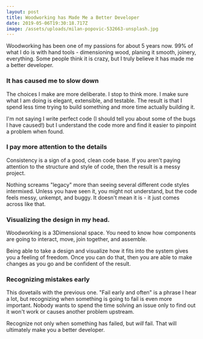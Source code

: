 ```yaml
---
layout: post
title: Woodworking has Made Me a Better Developer
date: 2019-05-06T19:30:18.717Z
image: /assets/uploads/milan-popovic-532663-unsplash.jpg
---
```

Woodworking has been one of my passions for about 5 years now. 99% of what I do is with hand tools - dimensioning wood, planing it smooth, joinery, everything. Some people think it is crazy, but I truly believe it has made me a better developer.

### It has caused me to slow down
The choices I make are more deliberate. I stop to think more. I make sure what I am doing is elegant, extensible, and testable. The result is that I spend less time trying to build something and more time actually building it. 

I'm not saying I write perfect code (I should tell you about some of the bugs I have caused!) but I understand the code more and find it easier to pinpoint a problem when found. 

### I pay more attention to the details
Consistency is a sign of a good, clean code base. If you aren't paying attention to the structure and style of code, then the result is a messy project.

Nothing screams "legacy" more than seeing several different code styles intermixed. Unless you have seen it, you might not understand, but the code feels messy, unkempt, and buggy. It doesn't mean it is - it just comes across like that.

### Visualizing the design in my head.
Woodworking is a 3Dimensional space. You need to know how components are going to interact, move,  join together, and assemble. 

Being able to take a design and visualize how it fits into the system gives you a feeling of freedom. Once you can do that, then you are able to make changes as you go and be confident of the result. 

### Recognizing mistakes early
This dovetails with the previous one. "Fail early and often" is a phrase I hear a lot, but recognizing when something is going to fail is even more important. Nobody wants to spend the time solving an issue only to find out it won't work or causes another problem upstream.

Recognize not only when something has failed, but *will* fail. That will ultimately make you a better developer.



